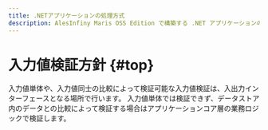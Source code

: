 ```yaml
---
title: .NETアプリケーションの処理方式
description: AlesInfiny Maris OSS Edition で構築する .NET アプリケーションの共通的な処理方式を解説します。
---
```


# 入力値検証方針 {#top}

入力値単体や、入力値同士の比較によって検証可能な入力値検証は、入出力インターフェースとなる場所で行います。 入力値単体では検証できず、データストア内のデータとの比較によって検証する場合はアプリケーションコア層の業務ロジックで検証します。
